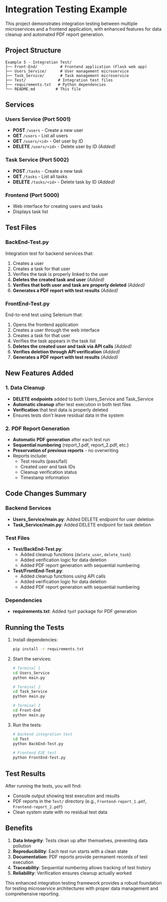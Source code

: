 # Integration Testing Example

This project demonstrates integration testing between multiple microservices and a frontend application, with enhanced features for data cleanup and automated PDF report generation.

## Project Structure

```
Example 5 - Integration Test/
├── Front-End/          # Frontend application (Flask web app)
├── Users_Service/      # User management microservice
├── Task_Service/       # Task management microservice
├── Test/              # Integration test files
├── requirements.txt   # Python dependencies
└── README.md         # This file
```

## Services

### Users Service (Port 5001)
- **POST** `/users` - Create a new user
- **GET** `/users` - List all users
- **GET** `/users/<id>` - Get user by ID
- **DELETE** `/users/<id>` - Delete user by ID *(Added)*

### Task Service (Port 5002)
- **POST** `/tasks` - Create a new task
- **GET** `/tasks` - List all tasks
- **DELETE** `/tasks/<id>` - Delete task by ID *(Added)*

### Frontend (Port 5000)
- Web interface for creating users and tasks
- Displays task list

## Test Files

### BackEnd-Test.py
Integration test for backend services that:
1. Creates a user
2. Creates a task for that user
3. Verifies the task is properly linked to the user
4. **Deletes the created task and user** *(Added)*
5. **Verifies that both user and task are properly deleted** *(Added)*
6. **Generates a PDF report with test results** *(Added)*

### FrontEnd-Test.py
End-to-end test using Selenium that:
1. Opens the frontend application
2. Creates a user through the web interface
3. Creates a task for that user
4. Verifies the task appears in the task list
5. **Deletes the created user and task via API calls** *(Added)*
6. **Verifies deletion through API verification** *(Added)*
7. **Generates a PDF report with test results** *(Added)*

## New Features Added

### 1. Data Cleanup
- **DELETE endpoints** added to both Users_Service and Task_Service
- **Automatic cleanup** after test execution in both test files
- **Verification** that test data is properly deleted
- Ensures tests don't leave residual data in the system

### 2. PDF Report Generation
- **Automatic PDF generation** after each test run
- **Sequential numbering** (report_1.pdf, report_2.pdf, etc.)
- **Preservation of previous reports** - no overwriting
- Reports include:
  - Test results (pass/fail)
  - Created user and task IDs
  - Cleanup verification status
  - Timestamp information

## Code Changes Summary

### Backend Services
- **Users_Service/main.py**: Added DELETE endpoint for user deletion
- **Task_Service/main.py**: Added DELETE endpoint for task deletion

### Test Files
- **Test/BackEnd-Test.py**: 
  - Added cleanup functions (`delete_user`, `delete_task`)
  - Added verification logic for data deletion
  - Added PDF report generation with sequential numbering
- **Test/FrontEnd-Test.py**:
  - Added cleanup functions using API calls
  - Added verification logic for data deletion
  - Added PDF report generation with sequential numbering

### Dependencies
- **requirements.txt**: Added `fpdf` package for PDF generation

## Running the Tests

1. Install dependencies:
   ```bash
   pip install -r requirements.txt
   ```

2. Start the services:
   ```bash
   # Terminal 1
   cd Users_Service
   python main.py
   
   # Terminal 2
   cd Task_Service
   python main.py
   
   # Terminal 3
   cd Front-End
   python main.py
   ```

3. Run the tests:
   ```bash
   # Backend integration test
   cd Test
   python BackEnd-Test.py
   
   # Frontend E2E test
   python FrontEnd-Test.py
   ```

## Test Results

After running the tests, you will find:
- Console output showing test execution and results
- PDF reports in the `Test/` directory (e.g., `Frontend-report_1.pdf`, `Frontend-report_2.pdf`)
- Clean system state with no residual test data

## Benefits

1. **Data Integrity**: Tests clean up after themselves, preventing data pollution
2. **Reproducibility**: Each test run starts with a clean state
3. **Documentation**: PDF reports provide permanent records of test execution
4. **Traceability**: Sequential numbering allows tracking of test history
5. **Reliability**: Verification ensures cleanup actually worked

This enhanced integration testing framework provides a robust foundation for testing microservice architectures with proper data management and comprehensive reporting. 